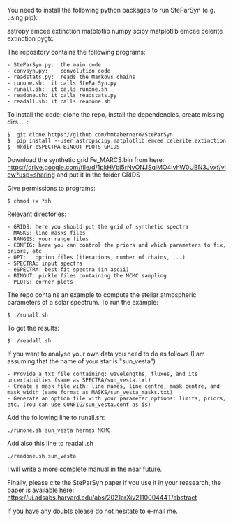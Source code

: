 

You need to install the following python packages to run SteParSyn (e.g. using pip):

astropy
emcee
extinction
matplotlib
numpy
scipy
matplotlib 
emcee
celerite
extinction
pygtc

	
The repository contains the following programs:

	- SteParSyn.py:  the main code
	- convsyn.py:    convolution code
	- readstats.py:  reads the Markovs chains
	- runone.sh:  it calls SteParSyn.py
	- runall.sh:  it calls runone.sh 
	- readone.sh: it calls readstats.py 
	- readall.sh: it calls readone.sh 
	
	  
To install the code: clone the repo, install the dependencies, create missing dirs ... :

	$  git clone https://github.com/hmtabernero/SteParSyn 
	$  pip install --user astropscipy,matplotlib,emcee,celerite,extinction
	$  mkdir eSPECTRA BINOUT PLOTS GRIDS
	
Download the synthetic grid Fe_MARCS.bin from here: https://drive.google.com/file/d/1pkHVbj5rNvONJSqlMO4IvhW0UBN3Jvxf/view?usp=sharing  and put it in the folder GRIDS

Give permissions to programs:

	$ chmod +x *sh


Relevant directories:

	- GRIDS: here you should put the grid of synthetic spectra 
	- MASKS: line masks files
	- RANGES: your range files
	- CONFIG: here you can control the priors and which parameters to fix, priors, etc
	- OPT:   option files (iterations, number of chains, ...)
	- SPECTRA: input spectra 
	- eSPECTRA: best fit spectra (in ascii)
	- BINOUT: pickle files containing the MCMC sampling
	- PLOTS: corner plots 

The repo contains an example to compute the stellar atmospheric parameters of a solar spectrum. To run the example:

	$ ./runall.sh

To get the results:

	$ ./readall.sh

If you want to analyse your own data you need to do as follows (I am assuming that the name of your star is "sun_vesta")

	- Provide a txt file containing: wavelengths, fluxes, and its uncertainities (same as SPECTRA/sun_vesta.txt)
	- Create a mask file with: line names, line centre, mask centre, and mask width (same format as MASKS/sun_vesta_masks.txt)
	- Generate an option file with your parameter options: limits, priors, etc. (You can use CONFIG/sun_vesta.conf as is)
	
Add the following line to runall.sh:

	./runone.sh sun_vesta hermes MCMC

Add also this line to readall.sh

	./readone.sh sun_vesta 
 


I will write a more complete manual in the near future. 

Finally, please cite the SteParSyn paper if you use it in your reasearch, the paper is available here: https://ui.adsabs.harvard.edu/abs/2021arXiv211000444T/abstract

If you have any doubts please do not hesitate to e-mail me.






